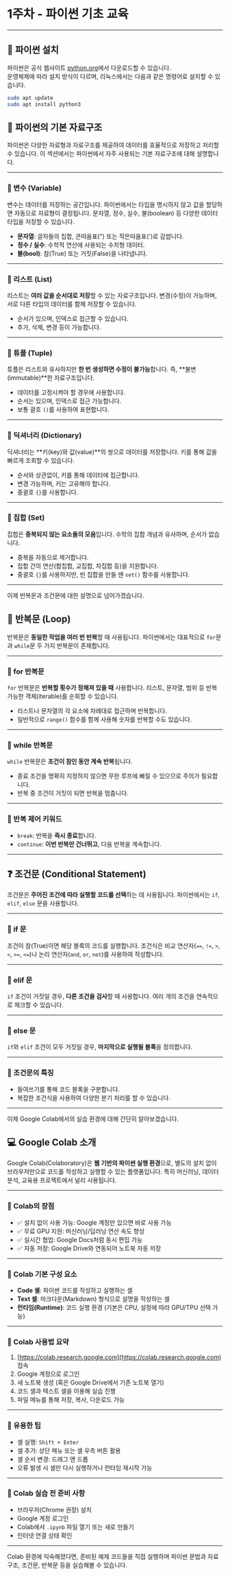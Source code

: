 # 1주차 - 파이썬 기초 교육

---

## 📌 파이썬 설치

파이썬은 공식 웹사이트 [python.org](https://www.python.org)에서 다운로드할 수 있습니다.  
운영체제에 따라 설치 방식이 다르며, 리눅스에서는 다음과 같은 명령어로 설치할 수 있습니다.

```bash
sudo apt update
sudo apt install python3
```

## 🧠 파이썬의 기본 자료구조

파이썬은 다양한 자료형과 자료구조를 제공하여 데이터를 효율적으로 저장하고 처리할 수 있습니다. 이 섹션에서는 파이썬에서 자주 사용되는 기본 자료구조에 대해 설명합니다.

---

### 🔹 변수 (Variable)

변수는 데이터를 저장하는 공간입니다. 파이썬에서는 타입을 명시하지 않고 값을 할당하면 자동으로 자료형이 결정됩니다. 문자열, 정수, 실수, 불(boolean) 등 다양한 데이터 타입을 저장할 수 있습니다.

- **문자열**: 글자들의 집합, 큰따옴표(") 또는 작은따옴표(')로 감쌉니다.
- **정수 / 실수**: 수학적 연산에 사용되는 수치형 데이터.
- **불(bool)**: 참(True) 또는 거짓(False)을 나타냅니다.

---

### 🔹 리스트 (List)

리스트는 **여러 값을 순서대로 저장**할 수 있는 자료구조입니다. 변경(수정)이 가능하며, 서로 다른 타입의 데이터를 함께 저장할 수 있습니다.

- 순서가 있으며, 인덱스로 접근할 수 있습니다.
- 추가, 삭제, 변경 등이 가능합니다.

---

### 🔹 튜플 (Tuple)

튜플은 리스트와 유사하지만 **한 번 생성하면 수정이 불가능**합니다. 즉, **불변(immutable)**한 자료구조입니다.

- 데이터를 고정시켜야 할 경우에 사용합니다.
- 순서는 있으며, 인덱스로 접근 가능합니다.
- 보통 괄호 `()`를 사용하여 표현합니다.

---

### 🔹 딕셔너리 (Dictionary)

딕셔너리는 **키(key)와 값(value)**의 쌍으로 데이터를 저장합니다. 키를 통해 값을 빠르게 조회할 수 있습니다.

- 순서와 상관없이, 키를 통해 데이터에 접근합니다.
- 변경 가능하며, 키는 고유해야 합니다.
- 중괄호 `{}`를 사용합니다.

---

### 🔹 집합 (Set)

집합은 **중복되지 않는 요소들의 모음**입니다. 수학의 집합 개념과 유사하며, 순서가 없습니다.

- 중복을 자동으로 제거합니다.
- 집합 간의 연산(합집합, 교집합, 차집합 등)을 지원합니다.
- 중괄호 `{}`를 사용하지만, 빈 집합을 만들 땐 `set()` 함수를 사용합니다.

---

이제 반복문과 조건문에 대한 설명으로 넘어가겠습니다.

## 🔁 반복문 (Loop)

반복문은 **동일한 작업을 여러 번 반복**할 때 사용됩니다. 파이썬에서는 대표적으로 `for`문과 `while`문 두 가지 반복문이 존재합니다.

---

### 🔸 for 반복문

`for` 반복문은 **반복할 횟수가 정해져 있을 때** 사용합니다. 리스트, 문자열, 범위 등 반복 가능한 객체(iterable)를 순회할 수 있습니다.

- 리스트나 문자열의 각 요소에 차례대로 접근하며 반복합니다.
- 일반적으로 `range()` 함수를 함께 사용해 숫자를 반복할 수도 있습니다.

---

### 🔸 while 반복문

`while` 반복문은 **조건이 참인 동안 계속 반복**됩니다.

- 종료 조건을 명확히 지정하지 않으면 무한 루프에 빠질 수 있으므로 주의가 필요합니다.
- 반복 중 조건이 거짓이 되면 반복을 멈춥니다.

---

### 🔸 반복 제어 키워드

- `break`: 반복을 **즉시 종료**합니다.
- `continue`: **이번 반복만 건너뛰고**, 다음 반복을 계속합니다.

---

## ❓ 조건문 (Conditional Statement)

조건문은 **주어진 조건에 따라 실행할 코드를 선택**하는 데 사용됩니다. 파이썬에서는 `if`, `elif`, `else` 문을 사용합니다.

---

### 🔸 if 문

조건이 참(True)이면 해당 블록의 코드를 실행합니다. 조건식은 비교 연산자(`==`, `!=`, `>`, `<`, `>=`, `<=`)나 논리 연산자(`and`, `or`, `not`)를 사용하여 작성합니다.

---

### 🔸 elif 문

`if` 조건이 거짓일 경우, **다른 조건을 검사**할 때 사용합니다. 여러 개의 조건을 연속적으로 체크할 수 있습니다.

---

### 🔸 else 문

`if`와 `elif` 조건이 모두 거짓일 경우, **마지막으로 실행될 블록**을 정의합니다.

---

### 🔸 조건문의 특징

- 들여쓰기를 통해 코드 블록을 구분합니다.
- 복잡한 조건식을 사용하여 다양한 분기 처리를 할 수 있습니다.

---

이제 Google Colab에서의 실습 환경에 대해 간단히 알아보겠습니다.

## 💻 Google Colab 소개

Google Colab(Colaboratory)은 **웹 기반의 파이썬 실행 환경**으로, 별도의 설치 없이 브라우저만으로 코드를 작성하고 실행할 수 있는 플랫폼입니다. 특히 머신러닝, 데이터 분석, 교육용 프로젝트에서 널리 사용됩니다.

---

### 🔸 Colab의 장점

- ✅ 설치 없이 사용 가능: Google 계정만 있으면 바로 사용 가능
- ✅ 무료 GPU 지원: 머신러닝/딥러닝 연산 속도 향상
- ✅ 실시간 협업: Google Docs처럼 동시 편집 가능
- ✅ 자동 저장: Google Drive와 연동되어 노트북 자동 저장

---

### 🔸 Colab 기본 구성 요소

- **Code 셀**: 파이썬 코드를 작성하고 실행하는 셀
- **Text 셀**: 마크다운(Markdown) 형식으로 설명을 작성하는 셀
- **런타임(Runtime)**: 코드 실행 환경 (기본은 CPU, 설정에 따라 GPU/TPU 선택 가능)

---

### 🔸 Colab 사용법 요약

1. [https://colab.research.google.com](https://colab.research.google.com) 접속
2. Google 계정으로 로그인
3. 새 노트북 생성 (혹은 Google Drive에서 기존 노트북 열기)
4. 코드 셀과 텍스트 셀을 이용해 실습 진행
5. 파일 메뉴를 통해 저장, 복사, 다운로드 가능

---

### 🔸 유용한 팁

- 셀 실행: `Shift + Enter`  
- 셀 추가: 상단 메뉴 또는 셀 우측 버튼 활용  
- 셀 순서 변경: 드래그 앤 드롭  
- 오류 발생 시 셀만 다시 실행하거나 런타임 재시작 가능

---

### 🧪 Colab 실습 전 준비 사항

- 브라우저(Chrome 권장) 설치
- Google 계정 로그인
- Colab에서 `.ipynb` 파일 열기 또는 새로 만들기
- 인터넷 연결 상태 확인

---

Colab 환경에 익숙해졌다면, 준비된 예제 코드들을 직접 실행하며 파이썬 문법과 자료구조, 조건문, 반복문 등을 실습해볼 수 있습니다.
